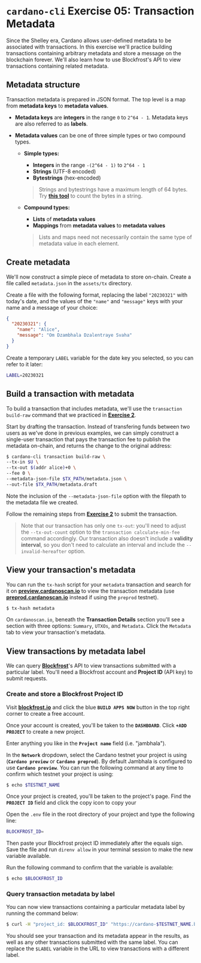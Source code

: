 # **`cardano-cli` Exercise 05: Transaction Metadata**
Since the Shelley era, Cardano allows user-defined metadata to be associated with transactions. In this exercise we'll practice building transactions containing arbitrary metadata and store a message on the blockchain forever. We'll also learn how to use Blockfrost's API to view transactions containing related metadata.

## **Metadata structure**
Transaction metadata is prepared in JSON format. The top level is a map from **metadata keys** to **metadata values**.

* **Metadata keys** are **integers** in the range `0` to `2^64 - 1`. Metadata keys are also referred to as **labels**.

* **Metadata values** can be one of three simple types or two compound types.

  * **Simple types:**
    * **Integers** in the range `-(2^64 - 1)` to `2^64 - 1`
    * **Strings** (UTF-8 encoded)
    * **Bytestrings** (hex-encoded)

    >Strings and bytestrings have a maximum length of 64 bytes. Try **[this tool](https://ethproductions.github.io/bytes/?e=utf-8)** to count the bytes in a string.

  * **Compound types:**
    * **Lists** of **metadata values**
    * **Mappings** from **metadata values** to **metadata values**

    >Lists and maps need not necessarily contain the same type of metadata value in each element.

## **Create metadata**
We'll now construct a simple piece of metadata to store on-chain. Create a file called `metadata.json` in the `assets/tx` directory.

Create a file with the following format, replacing the label `"20230321"` with today's date, and the values of the `"name"` and `"message"` keys with your name and a message of your choice:

```json
{
  "20230321": {
    "name": "Alice",
    "message": "Om Dzambhala Dzalentraye Svaha"
  }
}
```

Create a temporary `LABEL` variable for the date key you selected, so you can refer to it later:

```sh
LABEL=20230321
```

## **Build a transaction with metadata**
To build a transaction that includes metadata, we'll use the `transaction build-raw` command that we practiced in **[Exercise 2](./02-build-raw.md)**.

Start by drafting the transaction. Instead of transfering funds between two users as we've done in previous examples, we can simply construct a single-user transaction that pays the transaction fee to publish the metadata on-chain, and returns the change to the original address:

```sh
$ cardano-cli transaction build-raw \
--tx-in $U \
--tx-out $(addr alice)+0 \
--fee 0 \
--metadata-json-file $TX_PATH/metadata.json \
--out-file $TX_PATH/metadata.draft
```

Note the inclusion of the `--metadata-json-file` option with the filepath to the metadata file we created.

Follow the remaining steps from **[Exercise 2](./02-build-raw.md)** to submit the transaction.

>Note that our transaction has only one `tx-out`: you'll need to adjust the `--tx-out-count` option to the `transaction calculate-min-fee` command accordingly. Our transaction also doesn't include a **validity interval**, so you don't need to calculate an interval and include the `--invalid-hereafter` option.

## **View your transaction's metadata**
You can run the `tx-hash` script for your `metadata` transaction and search for it on **[preview.cardanoscan.io](https://preview.cardanoscan.io/)** to view the transaction metadata (use **[preprod.cardanoscan.io](https://preprod.cardanoscan.io)** instead if using the `preprod` testnet).

```sh
$ tx-hash metadata
```

On `cardanoscan.io`, beneath the **Transaction Details** section you'll see a section with three options: `Summary`, `UTXOs`, and `Metadata`. Click the `Metadata` tab to view your transaction's metadata.

## **View transactions by metadata label**
We can query **[Blockfrost](https://blockfrost.io/)**'s API to view transactions submitted with a particular label. You'll need a Blockfrost account and **Project ID** (API key) to submit requests.

### **Create and store a Blockfrost Project ID**
Visit **[blockfrost.io](https://blockfrost.io/)** and click the blue **`BUILD APPS NOW`** button in the top right corner to create a free account.

Once your account is created, you'll be taken to the **`DASHBOARD`**. Click **`+ADD PROJECT`** to create a new project.

Enter anything you like in the **`Project name`** field (i.e. "jambhala").

In the **`Network`** dropdown, select the Cardano testnet your project is using (**`Cardano preview`** or **`Cardano preprod`**). By default Jambhala is configured to use **`Cardano preview`**. You can run the following command at any time to confirm which testnet your project is using:

```sh
$ echo $TESTNET_NAME
```

Once your project is created, you'll be taken to the project's page. Find the **`PROJECT ID`** field and click the copy icon to copy your

Open the `.env` file in the root directory of your project and type the following line:

```sh
BLOCKFROST_ID=
```

Then paste your Blockfrost project ID immediately after the equals sign. Save the file and run `direnv allow` in your terminal session to make the new variable available.

Run the following command to confirm that the variable is available:

```sh
$ echo $BLOCKFROST_ID
```

### **Query transaction metadata by label**
You can now view transactions containing a particular metadata label by running the command below:

```sh
$ curl -H "project_id: $BLOCKFROST_ID" "https://cardano-$TESTNET_NAME.blockfrost.io/api/v0/metadata/txs/labels/$LABEL" | jq
```

You should see your transaction and its metadata appear in the results, as well as any other transactions submitted with the same label. You can replace the `$LABEL` variable in the URL to view transactions with a different label.